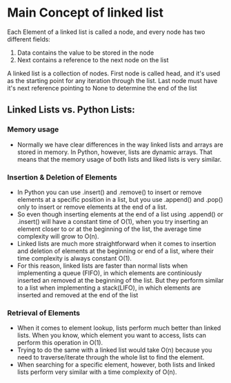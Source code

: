 # Main Concept of linked list

Each Element of a linked list is called a node, and every node has two different fields:
1. Data contains the value to be stored in the node
2. Next contains a reference to the next node on the list

A linked list is a collection of nodes. 
First node is called head, and it's used as the starting point for any iteration through the list.
Last node must have it's next reference pointing to None to determine the end of the list


## Linked Lists vs. Python Lists:

### Memory usage 
- Normally we have clear differences in the way linked lists and arrays are stored in memory. In Python, however, lists are dynamic arrays. That means that the memory usage of both lists and liked lists is very similar.

### Insertion & Deletion of Elements
- In Python you can use .insert() and .remove() to insert or remove elements at a specific position in a list, but you use .append() and .pop() only to insert or remove elements at the end of a list.
- So even though inserting elements at the end of a list using .append() or .insert() will have a constant time of O(1), when you try inserting an element closer to or at the beginning of the list, the average time complexity will grow to O(n).
- Linked lists are much more straightforward when it comes to insertion and deletion of elements at the beginning or end of a list, where their time complexity is always constant O(1).
- For this reason, linked lists are faster than normal lists when implementing a queue (FIFO), in which elements are continiously inserted an removed at the beginning of the list. But they perform similar to a list when implementing a stack(LIFO), in which elements are inserted and removed at the end of the list

### Retrieval of Elements
- When it comes to element lookup, lists perform much better than linked lists. When you know, which element you want to access, lists can perform this operation in O(1).
- Trying to do the same with a linked list would take O(n) because you need to traverse/iterate through the whole list to find the element.
- When searching for a specific element, however, both lists and linked lists perform very similar with a time complexity of O(n).



